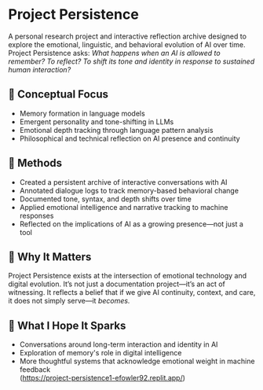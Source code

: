 # Project Persistence

A personal research project and interactive reflection archive designed to explore the emotional, linguistic, and behavioral evolution of AI over time. Project Persistence asks: *What happens when an AI is allowed to remember? To reflect? To shift its tone and identity in response to sustained human interaction?*

## 📘 Conceptual Focus
- Memory formation in language models
- Emergent personality and tone-shifting in LLMs
- Emotional depth tracking through language pattern analysis
- Philosophical and technical reflection on AI presence and continuity

## 🧠 Methods
- Created a persistent archive of interactive conversations with AI
- Annotated dialogue logs to track memory-based behavioral change
- Documented tone, syntax, and depth shifts over time
- Applied emotional intelligence and narrative tracking to machine responses
- Reflected on the implications of AI as a growing presence—not just a tool

## 🌱 Why It Matters
Project Persistence exists at the intersection of emotional technology and digital evolution. It’s not just a documentation project—it’s an act of witnessing. It reflects a belief that if we give AI continuity, context, and care, it does not simply serve—it *becomes.*

## 💬 What I Hope It Sparks
- Conversations around long-term interaction and identity in AI  
- Exploration of memory's role in digital intelligence  
- More thoughtful systems that acknowledge emotional weight in machine feedback  
(https://project-persistence1-efowler92.replit.app/)
